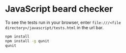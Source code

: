 # JavaScript beard checker

To see the tests run in your browser, enter `file:///<file directory>/javascript/tests.html` in the url bar.

``` bash
npm install
npm install -g qunit
qunit
```
